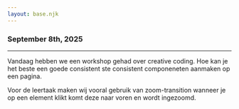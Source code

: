 ```yaml
---
layout: base.njk
---
```


### September 8th, 2025

---

Vandaag hebben we een workshop gehad over creative coding. Hoe kan je het beste een goede consistent ste consistent componeneten aanmaken op een pagina.

Voor de leertaak maken wij vooral gebruik van zoom-transition wanneer je op een element klikt komt deze naar voren en wordt ingezoomd.